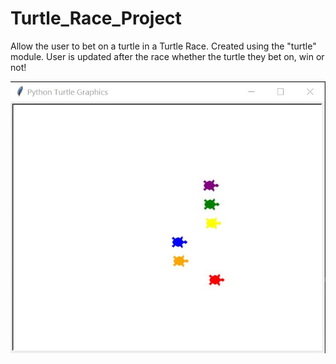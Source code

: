# Turtle_Race_Project

Allow the user to bet on a turtle in a Turtle Race. Created using the "turtle" module. 
User is updated after the race whether the turtle they bet on, win or not!

![alt text](https://github.com/ShubhangiKukreti/Turtle_Race_Project/blob/master/Turtle_race.jpg?raw=true)
